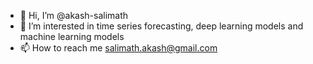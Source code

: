 - 👋 Hi, I’m @akash-salimath
- 👀 I’m interested in time series forecasting, deep learning models and machine learning models
- 📫 How to reach me salimath.akash@gmail.com

<!---
akash-salimath/akash-salimath is a ✨ special ✨ repository because its `README.md` (this file) appears on your GitHub profile.
You can click the Preview link to take a look at your changes.
--->
